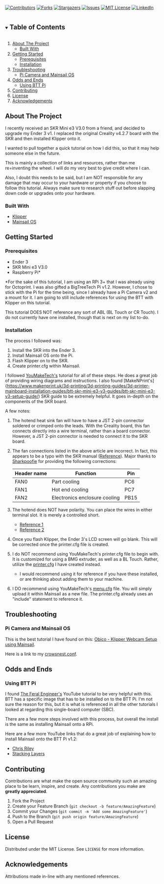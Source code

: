 <!--
*** Thanks for checking out the Best-README-Template. If you have a suggestion
*** that would make this better, please fork the repo and create a pull request
*** or simply open an issue with the tag "enhancement".
*** Thanks again! Now go create something AMAZING! :D
***
***
***
*** To avoid retyping too much info. Do a search and replace for the following:
*** github_username, repo_name, twitter_handle, email, project_title, project_description
-->



<!-- PROJECT SHIELDS -->
<!--
*** I'm using markdown "reference style" links for readability.
*** Reference links are enclosed in brackets [ ] instead of parentheses ( ).
*** See the bottom of this document for the declaration of the reference variables
*** for contributors-url, forks-url, etc. This is an optional, concise syntax you may use.
*** https://www.markdownguide.org/basic-syntax/#reference-style-links
-->
[![Contributors][contributors-shield]][contributors-url]
[![Forks][forks-shield]][forks-url]
[![Stargazers][stars-shield]][stars-url]
[![Issues][issues-shield]][issues-url]
[![MIT License][license-shield]][license-url]
[![LinkedIn][linkedin-shield]][linkedin-url]



<!-- TABLE OF CONTENTS -->
<details open="open">
  <summary><h2 style="display: inline-block">Table of Contents</h2></summary>
  <ol>
    <li>
      <a href="#about-the-project">About The Project</a>
      <ul>
        <li><a href="#built-with">Built With</a></li>
      </ul>
    </li>
    <li>
      <a href="#getting-started">Getting Started</a>
      <ul>
        <li><a href="#prerequisites">Prerequisites</a></li>
        <li><a href="#installation">Installation</a></li>
      </ul>
    </li>
    <li><a href="#troubleshooting">Troubleshooting</a>
      <ul>
        <li><a href="#pi-camera-and-mainsail-os">Pi Camera and Mainsail OS</a></li>
      </ul>
    </li>
    <li><a href="#odds-and-ends">Odds and Ends</a>
      <ul>
        <li><a href="#using-btt-pi">Using BTT Pi</a></li>
      </ul>
    </li>    
    <li><a href="#contributing">Contributing</a></li>
    <li><a href="#license">License</a></li>
    <li><a href="#acknowledgements">Acknowledgements</a></li>
  </ol>
</details>



<!-- ABOUT THE PROJECT -->
## About The Project

I recently received an SKR Mini e3 V3.0 from a friend, and decided to upgrade my Ender 3 v1. I replaced the original Creality v4.2.7 board with the SKR and then installed Klipper onto it.

I wanted to pull together a quick tutorial on how I did this, so that it may help someone else in the future.

This is mainly a collection of links and resources, rather than me re=inventing the wheel. I will do my very best to give credit where I can.

Also, I doubt this needs to be said, but I am NOT responsible for any damage that may occur to your hardware or property if you choose to follow this tutorial. Always make sure to research stuff out before slapping down code or upgrades onto your hardware.


### Built With

* [Klipper](https://www.klipper3d.org/)
* [Mainsail OS](https://docs-os.mainsail.xyz/)

<!-- GETTING STARTED -->
## Getting Started

### Prerequisites

* Ender 3
* SKR Mini e3 V3.0
* Raspberry Pi*

*For the sake of this tutorial, I am using an RPi 3+ that I was already using for Octoprint. I was also gifted a BigTreeTech Pi v1.2. However, I chose to stick with the Pi for the time being, since I already have a Pi Camera v2 and a mount for it. I am going to still include references for using the BTT with Klipper on this tutorial.

This tutorial DOES NOT reference any sort of ABL (BL Touch or CR Touch). I do not currently have one installed, though that is next on my list to-do.

### Installation

The process I followed was:

1. Install the SKR into the Ender 3.
2. Install Mainsail OS onto the Pi.
3. Flash Klipper on to the SKR.
4. Create printer.cfg within Mainsail.

I followed [YouMakeTech's](https://www.youmaketech.com/how-to-install-klipper-on-the-skr-mini-e3-v3/) tutorial for all of these steps. He does a great job of providing wiring diagrams and instructions.
I also found [MakeNPrint's]{https://www.makenprint.uk/3d-printing/3d-printing-guides/3d-printer-mainboard-installation-guides/btt-skr-mini-e3-v3-guides/btt-skr-mini-e3-v3-setup-guide/) SKR guide to be extremely helpful. It goes in-depth on the components of the SKR board.

A few notes:

1. The hotend heat sink fan will have to have a JST 2-pin connector soldered or crimped onto the leads. With the Creality board, this fan connects directly into a wire terminal, rather than a board connector. However, a JST 2-pin connector is needed to connect it to the SKR board.
2. The fan connections listed in the above article are incorrect. In fact, this appears to be a typo with the SKR manual ([Reference](https://www.reddit.com/r/ender3/comments/wc09uz/bigtreetech_skr_mini_e3_v30_fan_connections/)). Major thanks to [Sharkpoofie](https://www.reddit.com/user/Sharkpoofie/) for providing the following corrections:

      | Header name |	Function | Pin |
      | ----------- | -------- | --- |
      | FAN0 | Part cooling | PC6 |
      | FAN1 | Hot end cooling | PC7 |
      | FAN2 | Electronics enclosure cooling | PB15 |

3. The hotend does NOT have polarity. You can place the wires in either terminal slot. It is merely a controlled short.
    * [Reference 1](https://www.reddit.com/r/ender3/comments/lx5azz/do_the_hotend_cables_have_polarity_ehy_are_they/)
    * [Reference 2](https://www.reddit.com/r/ender3/comments/bwvdn0/replacing_hot_end_wiring_confusion/)

4. Once you flash Klipper, the Ender 3's LCD screen will go blank. This will be corrected once the printer.cfg file is created.

5. I do NOT recommend using YouMakeTech's printer.cfg file to begin with. It is customized for using a BMG extruder, as well as a BL Touch. Rather, utilize the [printer.cfg](https://github.com/cr45hmurphy/klipper_ender3_skr-mini-e3-v3_install/blob/0d290d527142f9daa1aa6f37e96509ac6b961585/configs/Ender3v1_SKR-Mini-e3-V3/printer.cfg) I have created instead.
    * I would recommend using it for reference if you have these installed, or are thinking about adding them to your machine. 
   
7. I DO recommend using YouMakeTech's [menu.cfg](https://github.com/YouMakeTech/klipper-ender3/blob/8203aa3c9eecd9890e51132bdd0cc69a4b751e18/config/Ender-3%20Pro/SKR-Mini-E3-V3.0/menu.cfg) file. You will simply upload it within Mainsail as a new file. The printer.cfg already uses an "include" statement to reference it.

## Troubleshooting

### Pi Camera and Mainsail OS

This is the best tutorial I have found on this: [Obico - Klipper Webcam Setup using Mainsail](https://www.obico.io/blog/klipper-camera-mainsail/).

Here is a link to my [crowsnest.conf](https://github.com/cr45hmurphy/klipper_ender3_skr-mini-e3-v3_install/blob/2801822068c0f1d101cf65081c439dc799d973a2/configs/Ender3v1_SKR-Mini-e3-V3/crowsnest.conf).

## Odds and Ends

### Using BTT Pi

I found [The Feral Engineer's](https://www.youtube.com/watch?v=Ry9Q-toA11w) YouTube tutorial to be very helpful with this. BTT has a specific image that has to be installed on to the BTT Pi. I'm not sure the reason for this, but it is what is referenced in all the other tutorials I looked at regarding this single-board computer (SBC).

There are a few more steps involved with this process, but overall the install is the same as installing Mainsail onto a RPi.

Here are a few more YouTube links that do a great job of explaining how to install Mainsail onto the BTT Pi v1.2:

* [Chris Riley](https://www.youtube.com/watch?v=Df8-7zcwiUc)
* [Stacking Layers](https://www.youtube.com/watch?v=Df8-7zcwiUc&t=2209s&themeRefresh=1)


<!-- CONTRIBUTING -->
## Contributing

Contributions are what make the open source community such an amazing place to be learn, inspire, and create. Any contributions you make are **greatly appreciated**.

1. Fork the Project
2. Create your Feature Branch (`git checkout -b feature/AmazingFeature`)
3. Commit your Changes (`git commit -m 'Add some AmazingFeature'`)
4. Push to the Branch (`git push origin feature/AmazingFeature`)
5. Open a Pull Request


<!-- LICENSE -->
## License

Distributed under the MIT License. See `LICENSE` for more information.


<!-- ACKNOWLEDGEMENTS -->
## Acknowledgements

Attributions made in-line with any mentioned references.



<!-- MARKDOWN LINKS & IMAGES -->
<!-- https://www.markdownguide.org/basic-syntax/#reference-style-links -->
[contributors-shield]: https://img.shields.io/github/contributors/github_username/repo.svg?style=for-the-badge
[contributors-url]: https://github.com/github_username/repo/graphs/contributors
[forks-shield]: https://img.shields.io/github/forks/github_username/repo.svg?style=for-the-badge
[forks-url]: https://github.com/github_username/repo/network/members
[stars-shield]: https://img.shields.io/github/stars/github_username/repo.svg?style=for-the-badge
[stars-url]: https://github.com/github_username/repo/stargazers
[issues-shield]: https://img.shields.io/github/issues/github_username/repo.svg?style=for-the-badge
[issues-url]: https://github.com/github_username/repo/issues
[license-shield]: https://img.shields.io/github/license/github_username/repo.svg?style=for-the-badge
[license-url]: https://github.com/github_username/repo/blob/master/LICENSE.txt
[linkedin-shield]: https://img.shields.io/badge/-LinkedIn-black.svg?style=for-the-badge&logo=linkedin&colorB=555
[linkedin-url]: https://linkedin.com/in/github_username
